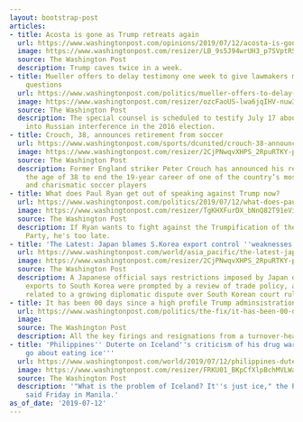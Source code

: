 ```yaml
---
layout: bootstrap-post
articles:
- title: Acosta is gone as Trump retreats again
  url: https://www.washingtonpost.com/opinions/2019/07/12/acosta-is-gone-trump-retreats-again/
  image: https://www.washingtonpost.com/resizer/LB_9s5J94wrUH3_p7SVptRShIc8=/1484x0/arc-anglerfish-washpost-prod-washpost.s3.amazonaws.com/public/XALFUZ7LXJGUPCMO3QYPCRMLMU
  source: The Washington Post
  description: Trump caves twice in a week.
- title: Mueller offers to delay testimony one week to give lawmakers more time for
    questions
  url: https://www.washingtonpost.com/politics/mueller-offers-to-delay-testimony-one-week-to-give-lawmakers-more-time-for-questions/2019/07/12/21849ffe-a4ae-11e9-b732-41a79c2551bf_story.html
  image: https://www.washingtonpost.com/resizer/ozcFaoUS-lwa6jqIHV-nuw3vtsw=/1484x0/arc-anglerfish-washpost-prod-washpost.s3.amazonaws.com/public/GY3NUCVEWUI6TPKW5LDLWAWQDU.jpg
  source: The Washington Post
  description: The special counsel is scheduled to testify July 17 about his investigation
    into Russian interference in the 2016 election.
- title: Crouch, 38, announces retirement from soccer
  url: https://www.washingtonpost.com/sports/dcunited/crouch-38-announces-retirement-from-soccer/2019/07/12/a45fe860-a4b4-11e9-a767-d7ab84aef3e9_story.html
  image: https://www.washingtonpost.com/resizer/2CjPNwqvXHPS_2RpuRTKY-p3eVo=/1484x0/www.washingtonpost.com/pb/resources/img/twp-social-share.png
  source: The Washington Post
  description: Former England striker Peter Crouch has announced his retirement at
    the age of 38 to end the 19-year career of one of the country’s most recognizable
    and charismatic soccer players
- title: What does Paul Ryan get out of speaking against Trump now?
  url: https://www.washingtonpost.com/politics/2019/07/12/what-does-paul-ryan-get-out-speaking-against-trump-now/
  image: https://www.washingtonpost.com/resizer/TgKHXFurDX_bNnQ82T91eViH70g=/1484x0/arc-anglerfish-washpost-prod-washpost.s3.amazonaws.com/public/PPG4PIFEQII6TJ3H26VYJLXT5E.jpg
  source: The Washington Post
  description: If Ryan wants to fight against the Trumpification of the Republican
    Party, he's too late.
- title: 'The Latest: Japan blames S.Korea export control ''weaknesses'''
  url: https://www.washingtonpost.com/world/asia_pacific/the-latest-japan-blames-skorea-export-control-weaknesses/2019/07/12/6ef60a0c-a4b3-11e9-a767-d7ab84aef3e9_story.html
  image: https://www.washingtonpost.com/resizer/2CjPNwqvXHPS_2RpuRTKY-p3eVo=/1484x0/www.washingtonpost.com/pb/resources/img/twp-social-share.png
  source: The Washington Post
  description: A Japanese official says restrictions imposed by Japan on high-tech
    exports to South Korea were prompted by a review of trade policy, and are not
    related to a growing diplomatic dispute over South Korean court rulings
- title: It has been 00 days since a high profile Trump adminsistration departure
  url: https://www.washingtonpost.com/politics/the-fix/it-has-been-00-days-since-a-high-profile-trump-adminsistration-departure/2019/07/12/d9dc9a0f-f89e-46c3-ba92-7997ce8588c9_story.html
  image: 
  source: The Washington Post
  description: All the key firings and resignations from a turnover-heavy White House.
- title: 'Philippines'' Duterte on Iceland''s criticism of his drug war: ''They just
    go about eating ice'''
  url: https://www.washingtonpost.com/world/2019/07/12/philippines-duterte-icelands-criticism-his-drug-war-they-just-go-about-eating-ice/
  image: https://www.washingtonpost.com/resizer/FRKU01_BKpCfXlpBchMVLWaY-kw=/1484x0/arc-anglerfish-washpost-prod-washpost.s3.amazonaws.com/public/5PWWDQEVN4I6TFLKRDBJDK24HA.jpg
  source: The Washington Post
  description: '"What is the problem of Iceland? It''s just ice," the Philippine president
    said Friday in Manila.'
as_of_date: '2019-07-12'
---
```


